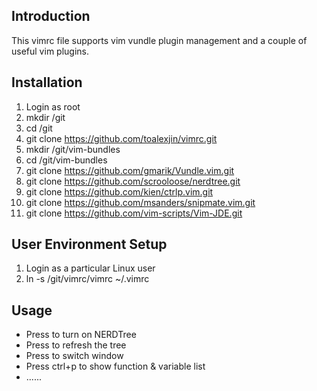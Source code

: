 Introduction
------------
This vimrc file supports vim vundle plugin management and a couple of useful vim plugins.


Installation
------------
1.  Login as root
2.  mkdir /git
3.  cd /git
4.  git clone https://github.com/toalexjin/vimrc.git
5.  mkdir /git/vim-bundles
6.  cd /git/vim-bundles
7.  git clone https://github.com/gmarik/Vundle.vim.git
8.  git clone https://github.com/scrooloose/nerdtree.git
9.  git clone https://github.com/kien/ctrlp.vim.git
10. git clone https://github.com/msanders/snipmate.vim.git
11. git clone https://github.com/vim-scripts/Vim-JDE.git


User Environment Setup
----------------------
1.  Login as a particular Linux user
2.  ln -s /git/vimrc/vimrc ~/.vimrc


Usage
-----
- Press <F3> to turn on NERDTree
- Press <F4> to refresh the tree
- Press <F2> to switch window
- Press ctrl+p to show function & variable list
- ......


